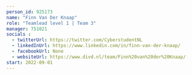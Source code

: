 ```yaml
---
person_id: 925173
name: "Finn Van Der Knaap"
role: "Teamlead level 1 | Team 3"
manager: 751021
socials :
  - twitterUrl: https://twitter.com/CyberstudentNL
  - linkedInUrl: https://www.linkedin.com/in/finn-van-der-knaap/
  - facebookUrl: None
  - websiteUrl: https://www.divd.nl/team/Finn%20van%20der%20Knaap/
start: 2022-09-01
---
```


